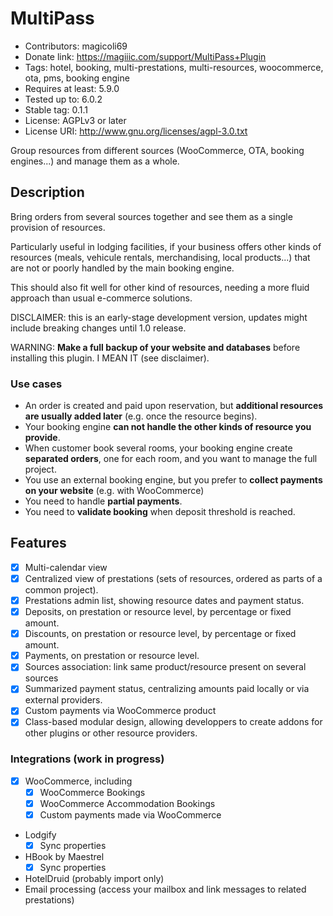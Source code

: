 # MultiPass

- Contributors: magicoli69
- Donate link: https://magiiic.com/support/MultiPass+Plugin
- Tags: hotel, booking, multi-prestations, multi-resources, woocommerce, ota, pms, booking engine
- Requires at least: 5.9.0
- Tested up to: 6.0.2
- Stable tag: 0.1.1
- License: AGPLv3 or later
- License URI: http://www.gnu.org/licenses/agpl-3.0.txt

Group resources from different sources (WooCommerce, OTA, booking engines...) and manage them as a whole.

## Description

Bring orders from several sources together and see them as a single provision of resources.

Particularly useful in lodging facilities, if your business offers other kinds of resources (meals, vehicule rentals, merchandising, local products...) that are not or poorly handled by the main booking engine.

This should also fit well for other kind of resources, needing a more fluid approach than usual e-commerce solutions.

DISCLAIMER: this is an early-stage development version, updates might include breaking changes until 1.0 release.

WARNING: **Make a full backup of your website and databases** before installing this plugin. I MEAN IT (see disclaimer).

### Use cases

- An order is created and paid upon reservation, but **additional resources are usually added later** (e.g. once the resource begins).
- Your booking engine **can not handle the other kinds of resource you provide**.
- When customer book several rooms, your booking engine create **separated orders**, one for each room, and you want to manage the full project.
- You use an external booking engine, but you prefer to **collect payments on your website** (e.g. with WooCommerce)
- You need to handle **partial payments**.
- You need to **validate booking** when deposit threshold is reached.

## Features

- [x] Multi-calendar view
- [x] Centralized view of prestations (sets of resources, ordered as parts of a common project).
- [x] Prestations admin list, showing resource dates and payment status.
- [x] Deposits, on prestation or resource level, by percentage or fixed amount.
- [x] Discounts, on prestation or resource level, by percentage or fixed amount.
- [x] Payments, on prestation or resource level.
- [x] Sources association: link same product/resource present on several sources
- [x] Summarized payment status, centralizing amounts paid locally or via external providers.
- [x] Custom payments via WooCommerce product
- [x] Class-based modular design, allowing developpers to create addons for other plugins or other resource providers.

### Integrations (work in progress)

- [x] WooCommerce, including
  - [x] WooCommerce Bookings
  - [x] WooCommerce Accommodation Bookings
  - [x] Custom payments made via WooCommerce
- Lodgify
  - [x] Sync properties
- HBook by Maestrel
  - [x] Sync properties
- HotelDruid (probably import only)
- Email processing (access your mailbox and link messages to related prestations)

